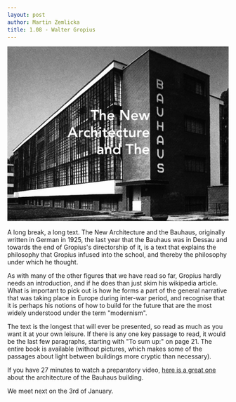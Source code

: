 ```yaml
---
layout: post
author: Martin Zemlicka
title: 1.08 - Walter Gropius
---
```


![](/img/12.12.23.Bauhaus.jpg)

A long break, a long text. The New Architecture and the Bauhaus, originally
written in German in 1925, the last year that the Bauhaus was in Dessau and
towards the end of Gropius's directorship of it, is a text that explains the
philosophy that Gropius infused into the school, and thereby the philosophy
under which he thought.

As with many of the other figures that we have read so far, Gropius hardly
needs an introduction, and if he does than just skim his wikipedia article.
What is important to pick out is how he forms a part of the general narrative
that was taking place in Europe during inter-war period, and recognise that it
is perhaps his notions of how to build for the future that are the most widely
understood under the term "modernism".

The text is the longest that will ever be presented, so read as much as you
want it at your own leisure. If there is any one key passage to read, it would
be the last few paragraphs, starting with "To sum up:" on page 21. The entire
book is available (without pictures, which makes some of the passages about
light between buildings more cryptic than necessary). 

If you have 27 minutes to watch a preparatory video, [here is a great
one](http://youtu.be/u-IVejSt3BI) about the architecture of the Bauhaus
building.

We meet next on the 3rd of January.
